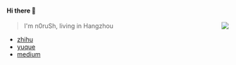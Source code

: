 #### Hi there 👋

<a href="https://github-readme-stats.vercel.app/api?username=n0ruSh&show_icons=true&theme=algolia&hide_title=true">
  <img align="right" src="https://github-readme-stats.vercel.app/api?username=n0ruSh&show_icons=true&theme=algolia&hide_title=true" />
</a>

> I'm n0ruSh, living in Hangzhou

* [zhihu](https://www.zhihu.com/people/zheng-jian-hua-36)
* [yuque](https://www.yuque.com/n0rush)
* [medium](https://michaelzheng.medium.com/)

